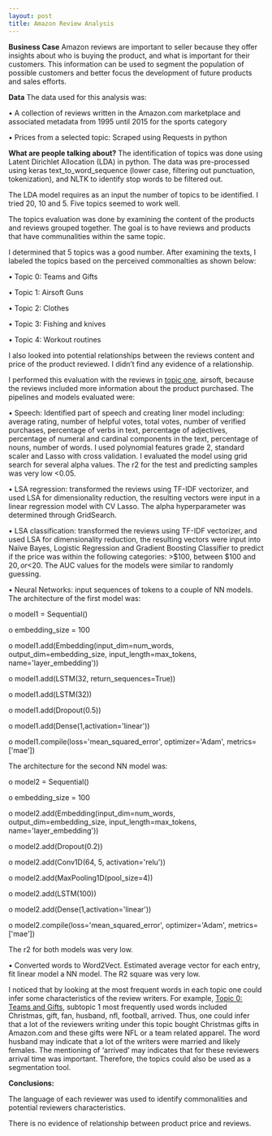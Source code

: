 ```yaml
---
layout: post
title: Amazon Review Analysis
---
```


**Business Case**
Amazon reviews are important to seller because they offer insights about who is buying the product, and what is important for their customers.  This information can be used to segment the population of possible customers and better focus the development of future products and sales efforts.

**Data**
The data used for this analysis was:

•	 A collection of reviews written in the Amazon.com marketplace and associated metadata from 1995 until 2015 for the sports category

•	Prices from a selected topic: Scraped using Requests in python

**What are people talking about?**
The identification of topics was done using Latent Dirichlet Allocation (LDA) in python. The data was pre-processed using keras text_to_word_sequence (lower case, filtering out punctuation, tokenization), and NLTK to identify stop words to be filtered out.

The LDA model requires as an input the number of topics to be identified. I tried 20, 10 and 5. Five topics seemed to work well.

The topics evaluation was done by examining the content of the products and reviews grouped together. The goal is to have reviews and products that have communalities within the same topic.

I determined that 5 topics was a good number. After examining the texts, I labeled the topics based on the perceived commonalties as shown below:

  •	Topic 0: Teams and Gifts
  
  •	Topic 1: Airsoft Guns
  
  •	Topic 2: Clothes
  
  •	Topic 3: Fishing and knives
  
  •	Topic 4: Workout routines

I also looked into potential relationships between the reviews content and price of the product reviewed. I didn’t find any evidence of a relationship. 

I performed this evaluation with the reviews in [topic one](https://mcarolinag.github.io/images/lda1.html), airsoft, because the reviews included more information about the product purchased. The pipelines and models evaluated were:

•	Speech: Identified part of speech and creating liner model including: average rating, number of helpful votes, total votes, number of verified purchases, percentage of verbs in text, percentage of adjectives, percentage of numeral and cardinal components in the text, percentage of nouns, number of words. I used polynomial features grade 2, standard scaler and Lasso with cross validation. I evaluated the model using grid search for several alpha values. The r2 for the test and predicting samples was very low <0.05.

•	LSA regression: transformed the reviews using TF-IDF vectorizer, and used LSA for dimensionality reduction, the resulting vectors were input in a linear regression model with CV Lasso. The alpha hyperparameter was determined through GridSearch. 

•	LSA classification: transformed the reviews using TF-IDF vectorizer, and used LSA for dimensionality reduction, the resulting vectors were input into Naïve Bayes, Logistic Regression and Gradient Boosting Classifier to predict if the price was within the following categories: >$100, between $100 and $20, or <$20. The AUC values for the models were similar to randomly guessing.

•	 Neural Networks: input sequences of tokens to a couple of NN models. The architecture of the first model was:

o	model1 = Sequential()

o	embedding_size = 100

o	model1.add(Embedding(input_dim=num_words,
                    output_dim=embedding_size,
                    input_length=max_tokens,
                    name='layer_embedding'))
                    
o	model1.add(LSTM(32, return_sequences=True))

o	model1.add(LSTM(32))

o	model1.add(Dropout(0.5))

o	model1.add(Dense(1,activation='linear'))

o	model1.compile(loss='mean_squared_error',
              	optimizer='Adam',
              	metrics=['mae'])
                
The architecture for the second NN model was:

o	model2 = Sequential()

o	embedding_size = 100

o	model2.add(Embedding(input_dim=num_words,
output_dim=embedding_size,
input_length=max_tokens,
name='layer_embedding'))

o	model2.add(Dropout(0.2))

o	model2.add(Conv1D(64, 5, activation='relu'))

o	model2.add(MaxPooling1D(pool_size=4))

o	model2.add(LSTM(100))

o	model2.add(Dense(1,activation='linear'))

o	model2.compile(loss='mean_squared_error',
optimizer='Adam',
metrics=['mae'])

The r2 for both models was very low.

•	Converted words to Word2Vect. Estimated average vector for each entry, fit linear model a NN model. The R2 square was very low.

I noticed that by looking at the most frequent words in each topic one could infer some characteristics of the review writers. For example, [Topic 0: Teams and Gifts](https://mcarolinag.github.io/images/lda0.html), subtopic 1 most frequently used words included Christmas, gift, fan, husband, nfl, football, arrived. Thus, one could infer that a lot of the reviewers writing under this topic bought Christmas gifts in Amazon.com and these gifts were NFL or a team related apparel. The word husband may indicate that a lot of the writers were married and likely females. The mentioning of ‘arrived’ may indicates that for these reviewers arrival time was important. Therefore, the topics could also be used as a segmentation tool.
  
**Conclusions:**

The language of each reviewer was used to identify commonalities and potential reviewers characteristics.

There is no evidence of relationship between product price and reviews.
